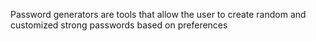 Password generators are tools that allow the user to create random and customized strong passwords based on preferences
